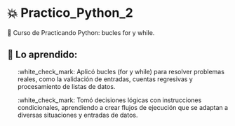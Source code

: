 # :boom: Practico_Python_2
:page_facing_up: Curso de Practicando Python: bucles for y while.

## :blue_book: Lo aprendido:
<ul>:white_check_mark: Aplicó bucles (for y while) para resolver problemas reales, 
  como la validación de entradas, cuentas regresivas y procesamiento de listas de datos.</ul>
<ul>:white_check_mark: Tomó decisiones lógicas con instrucciones condicionales, aprendiendo a crear 
  flujos de ejecución que se adaptan a diversas situaciones y entradas de datos.</ul>
